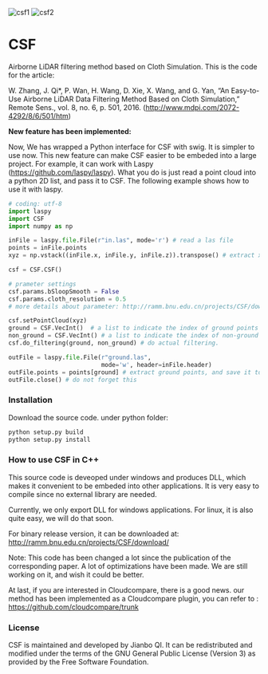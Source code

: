 ![csf1](https://github.com/jianboqi/CSF/blob/master/CSFDemo/CSF1.png) ![csf2](https://github.com/jianboqi/CSF/blob/master/CSFDemo/CSF2.png)
# CSF
Airborne LiDAR filtering method based on Cloth Simulation.
This is the code for the article:

W. Zhang, J. Qi*, P. Wan, H. Wang, D. Xie, X. Wang, and G. Yan, “An Easy-to-Use Airborne LiDAR Data Filtering Method Based on Cloth Simulation,” Remote Sens., vol. 8, no. 6, p. 501, 2016.
(http://www.mdpi.com/2072-4292/8/6/501/htm)


**New feature has been implemented:**

Now, We has wrapped a Python interface for CSF with swig. It is simpler to use now. This new feature can make CSF easier to be embeded into a large project. For example, it can work with Laspy (https://github.com/laspy/laspy). What you do is just read a point cloud into a python 2D list, and pass it to CSF.
The following example shows how to use it with laspy.
```python
# coding: utf-8
import laspy
import CSF
import numpy as np

inFile = laspy.file.File(r"in.las", mode='r') # read a las file
points = inFile.points
xyz = np.vstack((inFile.x, inFile.y, inFile.z)).transpose() # extract x, y, z and put into a list

csf = CSF.CSF()

# prameter settings
csf.params.bSloopSmooth = False
csf.params.cloth_resolution = 0.5
# more details about parameter: http://ramm.bnu.edu.cn/projects/CSF/download/

csf.setPointCloud(xyz)
ground = CSF.VecInt()  # a list to indicate the index of ground points after calculation
non_ground = CSF.VecInt() # a list to indicate the index of non-ground points after calculation
csf.do_filtering(ground, non_ground) # do actual filtering.

outFile = laspy.file.File(r"ground.las",
                          mode='w', header=inFile.header)
outFile.points = points[ground] # extract ground points, and save it to a las file.
outFile.close() # do not forget this
```
### Installation
Download the source code. under python folder:
```python
python setup.py build
python setup.py install 
```

### How to use CSF in C++
This source code is deveoped under windows and produces DLL, which makes it convenient to be embeded into other applications.
It is very easy to compile since no external library are needed.

Currently, we only export DLL for windows applications. For linux, it is also quite easy, we will do that soon.

For binary release version, it can be downloaded at: http://ramm.bnu.edu.cn/projects/CSF/download/

Note: This code has been changed a lot since the publication of the corresponding paper. A lot of optimizations have been made. We are still working on it, and wish it could be better.

At last, if you are interested in Cloudcompare, there is a good news. our method has been implemented as a Cloudcompare plugin, you can refer to : https://github.com/cloudcompare/trunk

### License
CSF is maintained and developed by Jianbo QI. It can be redistributed and modified under the terms of the GNU General Public License (Version 3) as provided by the Free Software Foundation.

